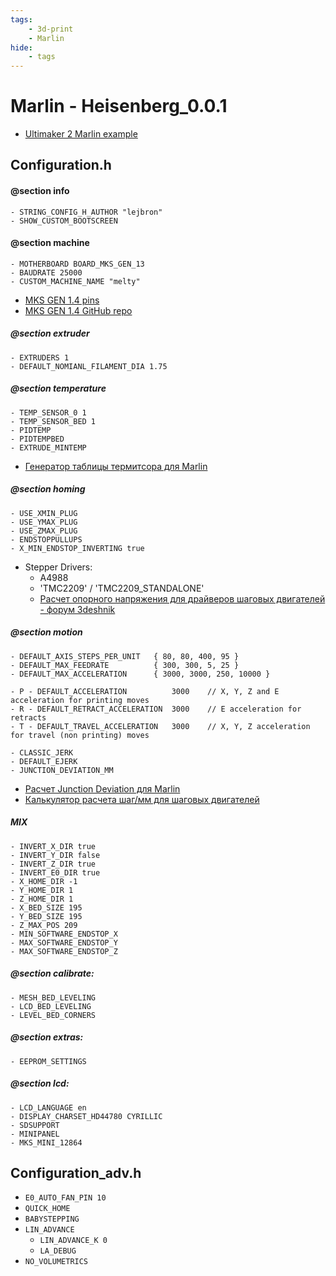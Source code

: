 ```yaml
---
tags:
    - 3d-print
    - Marlin
hide:
    - tags
---
```


# Marlin - Heisenberg_0.0.1

- [Ultimaker 2 Marlin example](https://github.com/Ultimaker/Ultimaker2Marlin)

## Configuration.h

#### @section info
    - STRING_CONFIG_H_AUTHOR "lejbron"
    - SHOW_CUSTOM_BOOTSCREEN

#### @section machine
    - MOTHERBOARD BOARD_MKS_GEN_13
    - BAUDRATE 25000
    - CUSTOM_MACHINE_NAME "melty"

- [MKS GEN 1.4 pins](https://raw.githubusercontent.com/makerbase-mks/MKS-GEN/master/hardware/MKS%20GEN%20V1.4_004/MKS%20GEN%20V1.4_004%20PIN.pdf)
- [MKS GEN 1.4 GitHub repo](https://github.com/makerbase-mks/MKS-GEN)

##### @section extruder
    - EXTRUDERS 1
    - DEFAULT_NOMIANL_FILAMENT_DIA 1.75

##### @section temperature
    - TEMP_SENSOR_0 1
    - TEMP_SENSOR_BED 1 
    - PIDTEMP
    - PIDTEMPBED
    - EXTRUDE_MINTEMP

- [Генератор таблицы термитсора для Marlin](https://www.thingiverse.com/thing:103668/files)

##### @section homing
    - USE_XMIN_PLUG
    - USE_YMAX_PLUG
    - USE_ZMAX_PLUG
    - ENDSTOPPULLUPS
    - X_MIN_ENDSTOP_INVERTING true 
    
- Stepper Drivers:
    + A4988
    + 'TMC2209' / 'TMC2209_STANDALONE'
    + [Расчет опорного напряжения для драйверов шаговых двигателей - форум 3deshnik](https://3deshnik.ru/forum/viewtopic.php?f=5&t=78)

##### @section motion
    - DEFAULT_AXIS_STEPS_PER_UNIT   { 80, 80, 400, 95 }
    - DEFAULT_MAX_FEEDRATE          { 300, 300, 5, 25 }
    - DEFAULT_MAX_ACCELERATION      { 3000, 3000, 250, 10000 }
    
    - P - DEFAULT_ACCELERATION          3000    // X, Y, Z and E acceleration for printing moves 
    - R - DEFAULT_RETRACT_ACCELERATION  3000    // E acceleration for retracts
    - T - DEFAULT_TRAVEL_ACCELERATION   3000    // X, Y, Z acceleration for travel (non printing) moves

    - CLASSIC_JERK
    - DEFAULT_EJERK
    - JUNCTION_DEVIATION_MM

- [Расчет Junction Deviation для Marlin](https://blog.kyneticcnc.com/2018/10/computing-junction-deviation-for-marlin.html)
- [Калькулятор расчета шаг/мм для шаговых двигателей](https://blog.prusaprinters.org/calculator_3416/#stepspermmbelt)

##### MIX
    - INVERT_X_DIR true
    - INVERT_Y_DIR false
    - INVERT_Z_DIR true
    - INVERT_E0_DIR true
    - X_HOME_DIR -1
    - Y_HOME_DIR 1
    - Z_HOME_DIR 1
    - X_BED_SIZE 195
    - Y_BED_SIZE 195
    - Z_MAX_POS 209
    - MIN_SOFTWARE_ENDSTOP_X
    - MAX_SOFTWARE_ENDSTOP_Y
    - MAX_SOFTWARE_ENDSTOP_Z

##### @section calibrate:
    - MESH_BED_LEVELING
    - LCD_BED_LEVELING
    - LEVEL_BED_CORNERS

##### @section extras:
    - EEPROM_SETTINGS

##### @section lcd:
    - LCD_LANGUAGE en
    - DISPLAY_CHARSET_HD44780 CYRILLIC
    - SDSUPPORT
    - MINIPANEL
    - MKS_MINI_12864
    
## Configuration_adv.h

- `E0_AUTO_FAN_PIN 10`
- `QUICK_HOME` 
- `BABYSTEPPING`
- `LIN_ADVANCE`
    + `LIN_ADVANCE_K 0`
    + `LA_DEBUG`
- `NO_VOLUMETRICS`
